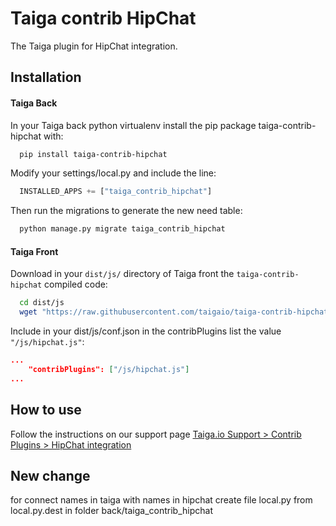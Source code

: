 Taiga contrib HipChat
=====================

The Taiga plugin for HipChat integration.

Installation
------------

#### Taiga Back

In your Taiga back python virtualenv install the pip package taiga-contrib-hipchat with:

```bash
  pip install taiga-contrib-hipchat
```

Modify your settings/local.py and include the line:

```python
  INSTALLED_APPS += ["taiga_contrib_hipchat"]
```

Then run the migrations to generate the new need table:

```bash
  python manage.py migrate taiga_contrib_hipchat
```

#### Taiga Front

Download in your `dist/js/` directory of Taiga front the `taiga-contrib-hipchat` compiled code:

```bash
  cd dist/js
  wget "https://raw.githubusercontent.com/taigaio/taiga-contrib-hipchat/$(pip show taiga-contrib-hipchat | awk '/^Version: /{print $2}')/front/dist/hipchat.js"
```

Include in your dist/js/conf.json in the contribPlugins list the value `"/js/hipchat.js"`:

```json
...
    "contribPlugins": ["/js/hipchat.js"]
...
```

How to use
----------

Follow the instructions on our support page [Taiga.io Support > Contrib Plugins > HipChat integration](https://taiga.io/support/hipchat-integration/ "Taiga.io Support > Contrib Plugins > HipChat integration")


New change
----------
for connect names in taiga with names in hipchat
create file local.py from local.py.dest in folder back/taiga_contrib_hipchat
